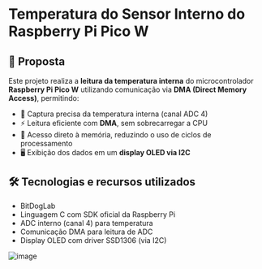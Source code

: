 # Temperatura do Sensor Interno do Raspberry Pi Pico W

## 📌 Proposta

Este projeto realiza a **leitura da temperatura interna** do microcontrolador **Raspberry Pi Pico W** utilizando comunicação via **DMA (Direct Memory Access)**, permitindo:

- 📡 Captura precisa da temperatura interna (canal ADC 4)
- ⚡ Leitura eficiente com **DMA**, sem sobrecarregar a CPU
- 🧠 Acesso direto à memória, reduzindo o uso de ciclos de processamento
- 🖥️ Exibição dos dados em um **display OLED via I2C**

## 🛠️ Tecnologias e recursos utilizados

- BitDogLab
- Linguagem C com SDK oficial da Raspberry Pi
- ADC interno (canal 4) para temperatura
- Comunicação DMA para leitura de ADC
- Display OLED com driver SSD1306 (via I2C)




![image](https://github.com/user-attachments/assets/aca4180f-c47d-4ed6-b242-c4222af8e9d7)

